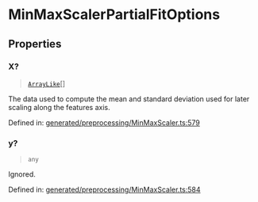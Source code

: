 # MinMaxScalerPartialFitOptions

## Properties

### X?

> [`ArrayLike`](../types/ArrayLike.md)[]

The data used to compute the mean and standard deviation used for later scaling along the features axis.

Defined in:  [generated/preprocessing/MinMaxScaler.ts:579](https://github.com/transitive-bullshit/scikit-learn-ts/blob/92ab806/packages/sklearn/src/generated/preprocessing/MinMaxScaler.ts#L579)

### y?

> `any`

Ignored.

Defined in:  [generated/preprocessing/MinMaxScaler.ts:584](https://github.com/transitive-bullshit/scikit-learn-ts/blob/92ab806/packages/sklearn/src/generated/preprocessing/MinMaxScaler.ts#L584)
